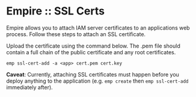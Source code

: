 # Empire :: SSL Certs

Empire allows you to attach IAM server certificates to an applications web process. Follow these steps to attach an SSL certificate.

Upload the certificate using the command below.
The .pem file should contain a full chain of the public certificate and any root certificates.

```
emp ssl-cert-add -a <app> cert.pem cert.key
```

**Caveat**: Currently, attaching SSL certificates must happen before you deploy anything to the application (e.g. `emp create` then `emp ssl-cert-add` immediately after).

